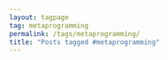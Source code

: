 ```yaml
---
layout: tagpage
tag: metaprogramming
permalink: /tags/metaprogramming/
title: "Posts tagged #metaprogramming"
---
```


